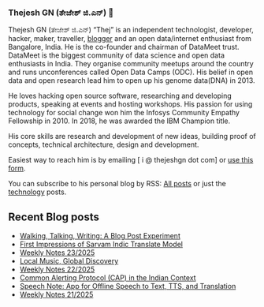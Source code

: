### Thejesh GN (ತೇಜೇಶ್ ಜಿ.ಎನ್) 👋

Thejesh GN (ತೇಜೇಶ್ ಜಿ.ಎನ್) “Thej” is an independent technologist, developer, hacker, maker, traveller, [blogger](https://thejeshgn.com/) and an open data/internet enthusiast from Bangalore, India. He is the co-founder and chairman of DataMeet trust. DataMeet is the biggest community of data science and open data enthusiasts in India. They organise community meetups around the country and runs unconferences called Open Data Camps (ODC). His belief in open data and open research lead him to open up his genome data(DNA) in 2013.

He loves hacking open source software, researching and developing products, speaking at events and hosting workshops. His passion for using technology for social change won him the Infosys Community Empathy Fellowship in 2010. In 2018, he was awarded the IBM Champion title.

His core skills are research and development of new ideas, building proof of concepts, technical architecture, design and development.

Easiest way to reach him is by emailing [ i @ thejeshgn dot com] or [use this form](https://thejeshgn.com/contact/).

You can subscribe to his personal blog by RSS: [All posts](https://feeds.thejeshgn.com/thejeshgn) or just the [technology](https://feeds.thejeshgn.com/technology) posts.

## Recent Blog posts
<!-- BLOG-POST-LIST:START -->
- [Walking, Talking, Writing: A Blog Post Experiment](https://thejeshgn.com/2025/06/12/walking-talking-writing-a-blog-post-experiment/)
- [First Impressions of Sarvam Indic Translate Model](https://thejeshgn.com/2025/06/10/first-impressions-of-sarvam-indic-translate-model/)
- [Weekly Notes 23/2025](https://thejeshgn.com/2025/06/06/weekly-notes-23-2025/)
- [Local Music, Global Discovery](https://thejeshgn.com/2025/06/03/local-music-global-discovery/)
- [Weekly Notes 22/2025](https://thejeshgn.com/2025/05/30/weekly-notes-22-2025/)
- [Common Alerting Protocol &lpar;CAP&rpar; in the Indian Context](https://thejeshgn.com/2025/05/28/common-alerting-protocol-cap-in-the-indian-context/)
- [Speech Note: App for Offline Speech to Text, TTS, and Translation](https://thejeshgn.com/2025/05/26/speech-note-app-for-offline-speech-to-text-tts-and-translation/)
- [Weekly Notes 21/2025](https://thejeshgn.com/2025/05/23/weekly-notes-21-2025/)
<!-- BLOG-POST-LIST:END -->

